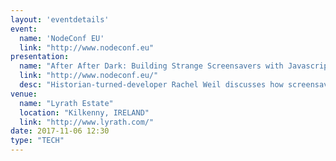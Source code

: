 ```yaml
---
layout: 'eventdetails'
event: 
  name: 'NodeConf EU'
  link: "http://www.nodeconf.eu"
presentation:
  name: "After After Dark: Building Strange Screensavers with Javascript"
  link: "http://www.nodeconf.eu/"
  desc: "Historian-turned-developer Rachel Weil discusses how screensavers influenced her work, spurring a years-long obsession with putting screensavers where they don't belong."
venue: 
  name: "Lyrath Estate"
  location: "Kilkenny, IRELAND"
  link: "http://www.lyrath.com/"
date: 2017-11-06 12:30
type: "TECH"
---
```


   